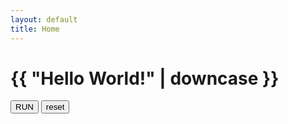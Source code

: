 ```yaml
---
layout: default
title: Home
---
```

<h1>{{ "Hello World!" | downcase }}</h1>
<div id="screen"></div>
<button>RUN</button>
<button>reset</button>
